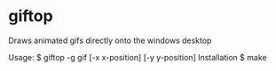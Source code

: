 giftop
======

Draws animated gifs directly onto the windows desktop

Usage:
  $ giftop -g gif [-x x-position] [-y y-position]
Installation
  $ make
